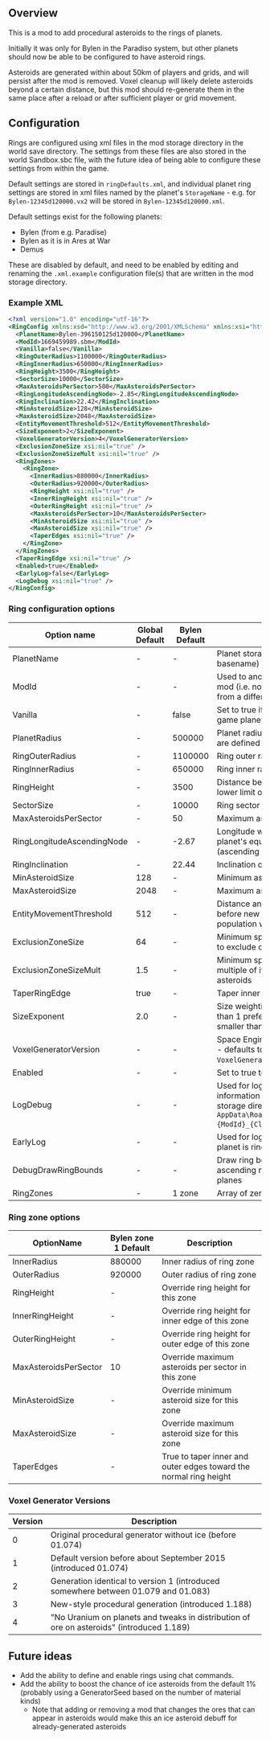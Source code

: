 ﻿## Overview

This is a mod to add procedural asteroids to the rings of planets.

Initially it was only for Bylen in the Paradiso system, but other planets
should now be able to be configured to have asteroid rings.

Asteroids are generated within about 50km of players and grids, and will
persist after the mod is removed. Voxel cleanup will likely delete
asteroids beyond a certain distance, but this mod should re-generate them
in the same place after a reload or after sufficient player or grid
movement.

## Configuration

Rings are configured using xml files in the mod storage directory in
the world save directory. The settings from these files are also stored
in the world Sandbox.sbc file, with the future idea of being able to
configure these settings from within the game.

Default settings are stored in `ringDefaults.xml`, and individual planet
ring settings are stored in xml files named by the planet's `StorageName` -
e.g. for `Bylen-12345d120000.vx2` will be stored in
`Bylen-12345d120000.xml`.

Default settings exist for the following planets:
* Bylen (from e.g. Paradise)
* Bylen as it is in Ares at War
* Demus

These are disabled by default, and need to be enabled by editing and
renaming the `.xml.example` configuration file(s) that are written in
the mod storage directory.

### Example XML

```xml
<?xml version="1.0" encoding="utf-16"?>
<RingConfig xmlns:xsd="http://www.w3.org/2001/XMLSchema" xmlns:xsi="http://www.w3.org/2001/XMLSchema-instance">
  <PlanetName>Bylen-396150125d120000</PlanetName>
  <ModId>1669459989.sbm</ModId>
  <Vanilla>false</Vanilla>
  <RingOuterRadius>1100000</RingOuterRadius>
  <RingInnerRadius>650000</RingInnerRadius>
  <RingHeight>3500</RingHeight>
  <SectorSize>10000</SectorSize>
  <MaxAsteroidsPerSector>500</MaxAsteroidsPerSector>
  <RingLongitudeAscendingNode>-2.85</RingLongitudeAscendingNode>
  <RingInclination>22.42</RingInclination>
  <MinAsteroidSize>128</MinAsteroidSize>
  <MaxAsteroidSize>2048</MaxAsteroidSize>
  <EntityMovementThreshold>512</EntityMovementThreshold>
  <SizeExponent>2</SizeExponent>
  <VoxelGeneratorVersion>4</VoxelGeneratorVersion>
  <ExclusionZoneSize xsi:nil="true" />
  <ExclusionZoneSizeMult xsi:nil="true" />
  <RingZones>
    <RingZone>
      <InnerRadius>880000</InnerRadius>
      <OuterRadius>920000</OuterRadius>
      <RingHeight xsi:nil="true" />
      <InnerRingHeight xsi:nil="true" />
      <OuterRingHeight xsi:nil="true" />
      <MaxAsteroidsPerSector>10</MaxAsteroidsPerSector>
      <MinAsteroidSize xsi:nil="true" />
      <MaxAsteroidSize xsi:nil="true" />
      <TaperEdges xsi:nil="true" />
    </RingZone>
  </RingZones>
  <TaperRingEdge xsi:nil="true" />
  <Enabled>true</Enabled>
  <EarlyLog>false</EarlyLog>
  <LogDebug xsi:nil="true" />
</RingConfig>
```

### Ring configuration options

| Option name | Global Default | Bylen Default | Description |
|-------------|----------------|---------------|-------------|
| PlanetName  | -              | -             | Planet storage name (from config file basename) |
| ModId       | -              | -             | Used to anchor the config to a specific mod (i.e. not apply if the planet comes from a different mod) |
| Vanilla     | -              | false         | Set to true if putting rings around a base-game planet |
| PlanetRadius | -             | 500000        | Planet radius for which the below values are defined |
| RingOuterRadius | -          | 1100000       | Ring outer radius in metres |
| RingInnerRadius | -          | 650000        | Ring inner radius in metres |
| RingHeight      | -          | 3500          | Distance between ring plane and upper / lower limit of ring |
| SectorSize      | -          | 10000         | Ring sector size in metres |
| MaxAsteroidsPerSector | -    | 50            | Maximum asteroids per sector |
| RingLongitudeAscendingNode | - | -2.67       | Longitude where the ring crosses the planet's equator going northwards (ascending node) |
| RingInclination | -          | 22.44         | Inclination of ring to planet's equator |
| MinAsteroidSize | 128        | -             | Minimum asteroid size in metres |
| MaxAsteroidSize | 2048       | -             | Maximum asteroid size in metres |
| EntityMovementThreshold | 512 | -            | Distance any grid or player needs to move before new sectors are considered for population with asteroids |
| ExclusionZoneSize | 64       | -             | Minimum space around asteroid in metres to exclude other asteroids |
| ExclusionZoneSizeMult | 1.5  | -             | Minimum space around asteroid as a multiple of its size to exclude other asteroids |
| TaperRingEdge | true         | -             | Taper inner and outer edges of ring |
| SizeExponent  | 2.0          | -             | Size weighting exponent. Values larger than 1 prefer smaller sizes, while values smaller than 1 prefer larger sizes |
| VoxelGeneratorVersion | -    | -             | Space Engineers voxel generator version - defaults to value in `VoxelGeneratorVersion` in `Sandbox.sbc` |
| Enabled       | -            | -             | Set to true to enable the ring |
| LogDebug      | -            | -             | Used for logging; log debugging information into a file per planet in local storage directory (by default in `AppData\Roaming\SpaceEngineers\Storage\{ModId}_{ClassName}`) |
| EarlyLog      | -            | -             | Used for logging; start logging before planet is ring enable check |
| DebugDrawRingBounds | -      | -             | Draw ring bounds with equatorial, ascending node, and maximum latitude planes |
| RingZones     | -            | 1 zone        | Array of zero or more RingZone elements |

### Ring zone options

| OptionName   | Bylen zone 1 Default | Description |
|--------------|----------------------|-------------|
| InnerRadius  | 880000               | Inner radius of ring zone |
| OuterRadius  | 920000               | Outer radius of ring zone |
| RingHeight   | -                    | Override ring height for this zone |
| InnerRingHeight | -                 | Override ring height for inner edge of this zone |
| OuterRingHeight | -                 | Override ring height for outer edge of this zone |
| MaxAsteroidsPerSector | 10          | Override maximum asteroids per sector in this zone |
| MinAsteroidSize | -                 | Override minimum asteroid size for this zone |
| MaxAsteroidSize | -                 | Override maximum asteroid size for this zone |
| TaperEdges      | -                 | True to taper inner and outer edges toward the normal ring height |

### Voxel Generator Versions

| Version | Description |
|---------|-------------|
| 0       | Original procedural generator without ice (before 01.074) |
| 1       | Default version before about September 2015 (introduced 01.074) |
| 2       | Generation identical to version 1 (introduced somewhere between 01.079 and 01.083) |
| 3       | New-style procedural generation (introduced 1.188) |
| 4       | "No Uranium on planets and tweaks in distribution of ore on asteroids" (introduced 1.189) |

## Future ideas

* Add the ability to define and enable rings using chat commands.
* Add the ability to boost the chance of ice asteroids from the default 1% (probably using a GeneratorSeed based on the number of material kinds)
  - Note that adding or removing a mod that changes the ores that can appear in asteroids would make this an ice asteroid debuff for already-generated asteroids
